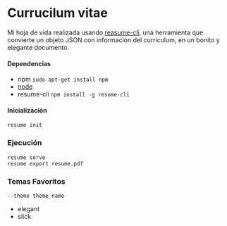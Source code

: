 # Currucilum vitae

Mi hoja de vida realizada usando [reasume-cli](https://github.com/jsonresume/resume-cli), una herramienta que convierte un objeto JSON con información del curriculum, en un bonito y elegante documento.

#### Dependencias
* npm `sudo apt-get install npm`
* [node](https://nodejs.org/en/download/package-manager/)
* resume-cli `npm install -g resume-cli`

#### Inicialización
`resume init`

### Ejecución
`resume serve` <br/>
`resume export resume.pdf`

### Temas Favoritos
`--theme theme_name`
* elegant
* slick
